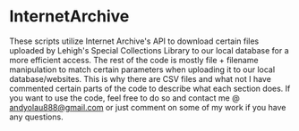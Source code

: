 # InternetArchive
These scripts utilize Internet Archive's API to download certain files uploaded by Lehigh's Special Collections Library to our local database for a more efficient access.
The rest of the code is mostly file + filename manipulation to match certain parameters when uploading it to our local database/websites. This is why there are CSV files and what not
I have commented certain parts of the code to describe what each section does. 
If you want to use the code, feel free to do so and contact me @ andyolau888@gmail.com or just comment on some of my work if you have any questions. 

